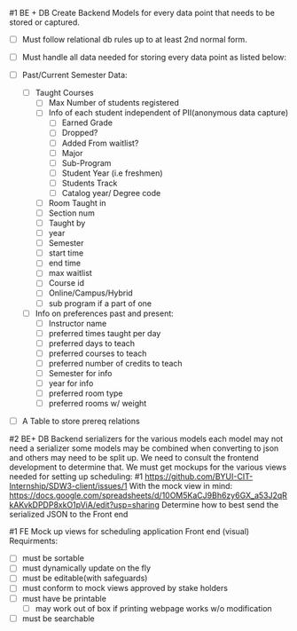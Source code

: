 #1 BE + DB
Create Backend Models for every data point that needs to be stored or captured.

- [ ] Must follow relational db rules up to at least 2nd normal form.
- [ ] Must handle all data needed for storing every data point as listed below:

- [ ] Past/Current Semester Data:
  - [ ] Taught Courses
    - [ ] Max Number of students registered
    - [ ] Info of each student independent of PII(anonymous data capture)
      - [ ] Earned Grade
      - [ ] Dropped?
      - [ ] Added From waitlist?
      - [ ] Major
      - [ ] Sub-Program
      - [ ] Student Year (i.e freshmen)
      - [ ] Students Track
      - [ ] Catalog year/ Degree code
    - [ ] Room Taught in
    - [ ] Section num
    - [ ] Taught by
    - [ ] year
    - [ ] Semester
    - [ ] start time
    - [ ] end time
    - [ ] max waitlist
    - [ ] Course id
    - [ ] Online/Campus/Hybrid
    - [ ] sub program if a part of one
  - [ ] Info on preferences past and present:
    - [ ] Instructor name
    - [ ] preferred times taught per day
    - [ ] preferred days to teach
    - [ ] preferred courses to teach
    - [ ] preferred number of credits to teach
    - [ ] Semester for info
    - [ ] year for info
    - [ ] preferred room type
    - [ ] preferred rooms w/ weight
- [ ] A Table to store prereq relations

#2 BE+ DB
Backend serializers for the various models
each model may not need a serializer some models may be combined when converting to json
and others may need to be split up. We need to consult the frontend development to determine that.
We must get mockups for the various views needed for setting up scheduling: #1 https://github.com/BYUI-CIT-Internship/SDW3-client/issues/1
With the mock view in mind: https://docs.google.com/spreadsheets/d/10OM5KaCJ9Bh6zy6GX_a53J2qRkAKvkDPDP8xkO1pViA/edit?usp=sharing
Determine how to best send the serialized JSON to the Front end


#1 FE
Mock up views for scheduling application
Front end (visual) Requirments:
- [ ] must be sortable
- [ ] must dynamically update on the fly
- [ ] must be editable(with safeguards)
- [ ] must conform to mock views approved by stake holders
- [ ] must have be printable
  - [ ] may work out of box if printing webpage works w/o modification
- [ ] must be searchable